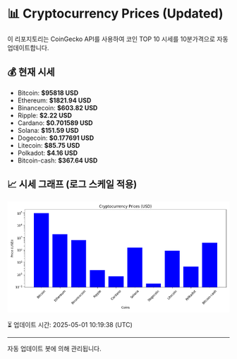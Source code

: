 
# 📊 Cryptocurrency Prices (Updated)

이 리포지토리는 CoinGecko API를 사용하여 코인 TOP 10 시세를 10분가격으로 자동 업데이트합니다.

## 💰 현재 시세
- Bitcoin: **$95818 USD**
- Ethereum: **$1821.94 USD**
- Binancecoin: **$603.82 USD**
- Ripple: **$2.22 USD**
- Cardano: **$0.701589 USD**
- Solana: **$151.59 USD**
- Dogecoin: **$0.177691 USD**
- Litecoin: **$85.75 USD**
- Polkadot: **$4.16 USD**
- Bitcoin-cash: **$367.64 USD**

## 📈 시세 그래프 (로그 스케일 적용)
![Crypto Prices](crypto_prices.png)

⏳ 업데이트 시간: 2025-05-01 10:19:38 (UTC)

---
자동 업데이트 봇에 의해 관리됩니다.
